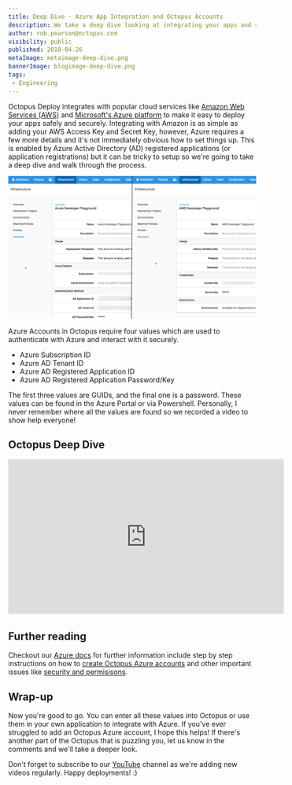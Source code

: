 ```yaml
---
title: Deep Dive - Azure App Integration and Octopus Accounts
description: We take a deep dive looking at integrating your apps and services with Azure exploring how Octopus accounts work with the Microsoft Azure platform.
author: rob.pearson@octopus.com
visibility: public
published: 2018-04-26
metaImage: metaimage-deep-dive.png
bannerImage: blogimage-deep-dive.png
tags:
 - Engineering
---
```


Octopus Deploy integrates with popular cloud services like [Amazon Web Services (AWS)](https://aws.amazon.com/) and [Microsoft's Azure platform](https://azure.microsoft.com/) to make it easy to deploy your apps safely and securely.  Integrating with Amazon is as simple as adding your AWS Access Key and Secret Key, however, Azure requires a few more details and it's not immediately obvious how to set things up. This is enabled by Azure Active Directory (AD) registered applications (or application registrations) but it can be tricky to setup so we're going to take a deep dive and walk through the process.

![Octopus Accounts](octopus-accounts.png "width=750")

Azure Accounts in Octopus require four values which are used to authenticate with Azure and interact with it securely.

* Azure Subscription ID
* Azure AD Tenant ID
* Azure AD Registered Application ID
* Azure AD Registered Application Password/Key

The first three values are GUIDs, and the final one is a password. These values can be found in the Azure Portal or via Powershell. Personally, I never remember where all the values are found so we recorded a video to show help everyone!

## Octopus Deep Dive

<iframe width="560" height="315" src="https://www.youtube.com/embed/KnN-ahD6nN4" frameborder="0" allow="autoplay; encrypted-media" allowfullscreen></iframe>

## Further reading

Checkout our [Azure docs](https://octopus.com/docs/infrastructure/azure) for further information include step by step instructions on how to [create Octopus Azure accounts](https://octopus.com/docs/infrastructure/azure/creating-an-azure-account/creating-an-azure-service-principal-account) and other important issues like [security and permisisons](https://octopus.com/docs/infrastructure/azure/creating-an-azure-account/creating-an-azure-service-principal-account#note-on-least-privilege).

## Wrap-up

Now you're good to go. You can enter all these values into Octopus or use them in your own application to integrate with Azure. If you've ever struggled to add an Octopus Azure account, I hope this helps! If there's another part of the Octopus that is puzzling you, let us know in the comments and we'll take a deeper look.

Don't forget to subscribe to our [YouTube](https://youtube.com/octopusdeploy) channel as we're adding new videos regularly. Happy deployments! :)
